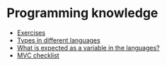 # Programming knowledge

* [Exercises](exercises.md)
* [Types in different languages](types.md)
* [What is expected as a variable in the languages?](variable_rules.md)
* [MVC checklist](mvc_checklist.md)
